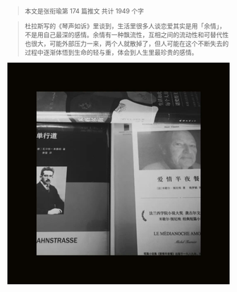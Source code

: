 > 本文是张衔瑜第 174 篇推文 共计 1949 个字

> 杜拉斯写的《琴声如诉》里谈到，生活里很多人谈恋爱其实是用「余情」，不是用自己最深的感情。余情有一种飘流性，互相之间的流动性和可替代性也很大，可能外部压力一来，两个人就散掉了，但人可能在这个不断失去的过程中逐渐体悟到生命的轻与重，体会到人生里最珍贵的感情。

![](./images/img_001.jpeg)
